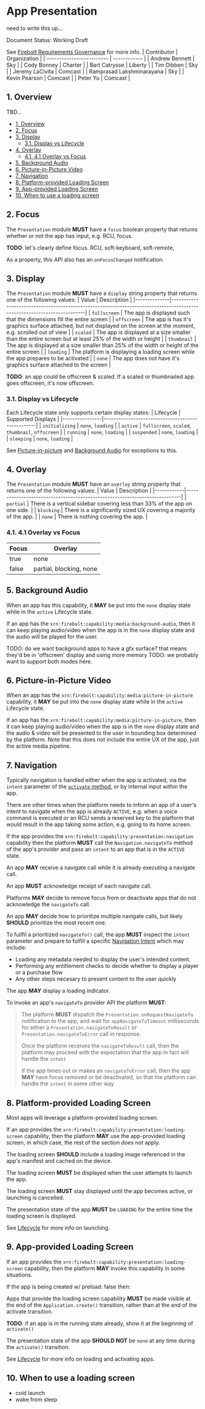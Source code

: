 # App Presentation

need to write this up... 

Document Status: Working Draft 

See [Firebolt Requirements Governance](../../governance.md) for more info. 
| Contributor               | Organization |
| ------------------------- | ------------ |
| Andrew Bennett            | Sky          |
| Cody Bonney               | Charter      |
| Bart Catrysse             | Liberty      |
| Tim Dibben                | Sky          |
| Jeremy LaCivita           | Comcast      |
| Ramprasad Lakshminarayana | Sky          |
| Kevin Pearson             | Comcast      |
| Peter Yu                  | Comcast      |

## 1. Overview

TBD... 
- [1. Overview](#1-overview)
- [2. Focus](#2-focus)
- [3. Display](#3-display)
  - [3.1. Display vs Lifecycle](#31-display-vs-lifecycle)
- [4. Overlay](#4-overlay)
  - [4.1. 4.1 Overlay vs Focus](#41-41-overlay-vs-focus)
- [5. Background Audio](#5-background-audio)
- [6. Picture-in-Picture Video](#6-picture-in-picture-video)
- [7. Navigation](#7-navigation)
- [8. Platform-provided Loading Screen](#8-platform-provided-loading-screen)
- [9. App-provided Loading Screen](#9-app-provided-loading-screen)
- [10. When to use a loading screen](#10-when-to-use-a-loading-screen)


## 2. Focus

The `Presentation` module **MUST** have a `focus` boolean property that returns 
whether or not the app has input, e.g. RCU, focus. 

**TODO**: let's clearly define focus. RCU, soft-keyboard, soft-remote, 

As a property, this API also has an `onFocusChanged` notification. 
## 3. Display

The `Presentation` module **MUST** have a `display` string property that 
returns one of the following values: 
| Value        | Description                                                                                                             |
|--------------|-------------------------------------------------------------------------------------------------------------------------|
| `fullscreen` | The app is displayed such that the dimensions fill the entire screen                                                    |
| `offscreen`  | The app is has it's graphics surface attached, but not displayed on the screen at the moment, e.g. scrolled out of view |
| `scaled`     | The app is displayed at a size smaller than the entire screen but at least 25% of the width or height                   |
| `thumbnail`  | The app is displayed at a size smaller than 25% of the width or height of the entire screen                             |
| `loading`    | The platform is displaying a loading screen while the app prepares to be activated                                      | 
| `none`       | The app does not have it's graphics surface attached to the screen                                                      |


**TODO**: an app could be offscreen & scaled. If a scaled or thumbnailed app 
goes offscreen, it's now offscreen. 
### 3.1. Display vs Lifecycle

Each Lifecycle state only supports certain display states: 
| Lifecycle      | Supported Displays                               |
|----------------|--------------------------------------------------|
| `initializing` | `none`, `loading`                                |
| `active`       | `fullscreen`, `scaled`, `thumbnail`, `offscreen` |
| `running`      | `none`, `loading`                                |
| `suspended`    | `none`, `loading`                                |
| `sleeping`     | `none`, `loading`                                |


See [Picture-in-picture](#6-picture-in-picture-video) and [Background 
Audio](#5-background-audio) for exceptions to this. 
## 4. Overlay

The `Presentation` module **MUST** have an `overlay` string property that 
returns one of the following values: 
| Value      | Description                                                                |
|------------|----------------------------------------------------------------------------|
| `partial`  | There is a vertical sidebar covering less than 33% of the app on one side. |
| `blocking` | There is a significantly sized UX covering a majority of the app.          |
| `none`     | There is nothing covering the app.                                         |

### 4.1. 4.1 Overlay vs Focus

| Focus | Overlay                 |
| ----- | ----------------------- |
| true  | none                    |
| false | partial, blocking, none |

## 5. Background Audio

When an app has this capability, it **MAY** be put into the `none` display 
state while in the `active` Lifecycle state. 

If an app has the `xrn:firebolt:capability:media:background-audio`, then it can 
keep playing audio/video when the app is in the `none` display state and the 
audio will be played for the user. 

TODO: do we want background apps to have a gfx surface? that means they'd be in 
'offscreen' display and using more memory TODO: we probably want to support 
both modes here. 
## 6. Picture-in-Picture Video

When an app has the `xrn:firebolt:capability:media:picture-in-picture` 
capability, it **MAY** be put into the `none` display state while in the 
`active` Lifecycle state. 

If an app has the `xrn:firebolt:capability:media:picture-in-picture`, then it 
can keep playing audio/video when the app is in the `none` display state and 
the audio & video will be presented to the user in bounding box determined by 
the platform. Note that this does not include the entire UX of the app, just 
the active media pipeline. 

## 7. Navigation
Typically navigation is handled either when the app is activated, via the 
`intent` parameter of the [`activate` 
method](./index.md#42-activating-an-app), or by internal input within the 
app. 

There are other times when the platform needs to inform an app of a user's 
intent to navigate when the app is already `ACTIVE`, e.g. when a voice 
command is executed or an RCU sends a reserved key to the platform that would 
result in the app taking some action, e.g. going to its home screen. 

If the app provides the `xrn:firebolt:capability:presentation:navigation` 
capability then the platform **MUST** call the `Navigation.navigateTo` method 
of the app's provider and pass an `intent` to an app that is in the `ACTIVE` 
state. 

An app **MAY** receive a navigate call while it is already executing a navigate 
call. 

An app **MUST** acknowledge receipt of each navigate call. 

Platforms **MAY** decide to remove focus from or deactivate apps that do not 
acknowledge the `navigateTo` call. 

An app **MAY** decide how to prioritize multiple navigate calls, but likely 
**SHOULD** prioritize the most recent one. 

To fullfil a prioritized `navigateTo()` call, the app **MUST** inspect the 
`intent` parameter and prepare to fulfill a specific [Navigation 
Intent](../intents/navigation.md) which may include: 

 - Loading any metadata needed to display the user's intended content.
 - Performing any entitlement checks to decide whether to display a player or a purchase flow
 - Any other steps necesary to present content to the user quickly

The app **MAY** display a loading indicator. 

To invoke an app's `navigateTo` provider API the platform **MUST**: 

> The platform **MUST** dispatch the `Presentation.onRequestNavigateTo` 
> notification to the app, and wait for `appNavigateToTimeout` milliseconds for 
> either a `Presentation.navigateToResult` or `Presentation.navigateToError` 
> call in response. 
> 
> Once the platform receives the `navigateToResult` call, then the platform may 
> proceed with the expectation that the app in fact will handle the `intent` 
> 
> If the app times out or makes an `navigateToError` call, then the app **MAY** 
> have focus removed or be deactivated, so that the platform can handle the 
> `intent` in some other way 


## 8. Platform-provided Loading Screen

Most apps will leverage a platform-provided loading screen. 

If an app provides the `xrn:firebolt:capability:presentation:loading-screen` 
capability, then the platform **MAY** use the app-provided loading screen, in 
which case, the rest of the section does not apply. 

The loading screen **SHOULD** include a loading image referenced in the app's 
manifest and cached on the device. 

The loading screen **MUST** be displayed when the user attempts to launch the 
app. 

The loading screen **MUST** stay displayed until the app becomes active, or 
launching is cancelled. 

The presentation state of the app **MUST** be `LOADING` for the entire time the 
loading screen is displayed. 

See [Lifecycle](./index.md) for more info on launching. 
## 9. App-provided Loading Screen

If an app provides the `xrn:firebolt:capability:presentation:loading-screen` 
capability, then the platform **MAY** invoke this capability in some 
situations. 

If the app is being created w/ preload: false then: 

Apps that provide the loading screen capability **MUST** be made visible at the 
end of the `Application.create()` transition, rather than at the end of the 
activate transition. 

**TODO**: if an app is in the running state already, show it at the beginning 
of `activate()` 

The presentation state of the app **SHOULD NOT** be `none` at any time during 
the `activate()` transition. 

See [Lifecycle](./index.md) for more info on loading and activating apps. 

## 10. When to use a loading screen

- cold launch
- wake from sleep
